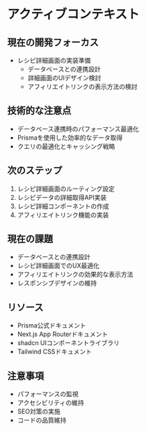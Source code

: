 # アクティブコンテキスト

## 現在の開発フォーカス

- レシピ詳細画面の実装準備
  - データベースとの連携設計
  - 詳細画面のUIデザイン検討
  - アフィリエイトリンクの表示方法の検討

## 技術的な注意点

- データベース連携時のパフォーマンス最適化
- Prismaを使用した効率的なデータ取得
- クエリの最適化とキャッシング戦略

## 次のステップ

1. レシピ詳細画面のルーティング設定
2. レシピデータの詳細取得API実装
3. レシピ詳細コンポーネントの作成
4. アフィリエイトリンク機能の実装

## 現在の課題

- データベースとの連携設計
- レシピ詳細画面でのUX最適化
- アフィリエイトリンクの効果的な表示方法
- レスポンシブデザインの維持

## リソース

- Prisma公式ドキュメント
- Next.js App Routerドキュメント
- shadcn UIコンポーネントライブラリ
- Tailwind CSSドキュメント

## 注意事項

- パフォーマンスの監視
- アクセシビリティの維持
- SEO対策の実施
- コードの品質維持
